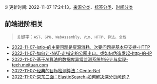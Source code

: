 :alarm_clock: 更新时间: 2022-11-07 17:24:13。[来源分类](../README.md)、[标签分类](../TAGS.md)、[时间分类](../TIMELINE.md)

## 前端进阶相关


> 关键字：`AST`、`GPU`、`WebAssembly`、`Vim`、`HTTP`、`算法`、`全栈`



- [2022-11-07-istio-的主要问题是资源消耗，次要问题是基本只支持-HTTP](https://www.v2ex.com/t/893464) 
- [2022-11-07-如何让-NAT-走指定的公网出口，或如何伪造发起-http-的-IP](https://www.v2ex.com/t/893458) 
- [2022-11-07-基于AI算法的数据库异常监测系统的设计与实现-tech.meituan.com](https://blogread.cn/news/go.php?idItem=15390&url=https%3A%2F%2Ftech.meituan.com%2F2022%2F09%2F01%2Fdatabase-monitoring-based-on-ai.html%3Fcomefrom%3Dhttps%253A%252F%252Fblogread.cn%252Fnews%252F) 
- [2022-11-07-经典的目标检测算法：CenterNet](https://toutiao.io/k/wxuzrud) 
- [2022-11-07-京东二面：ElasticSearch-如何解决深分页问题？](https://toutiao.io/k/i5615h2) 